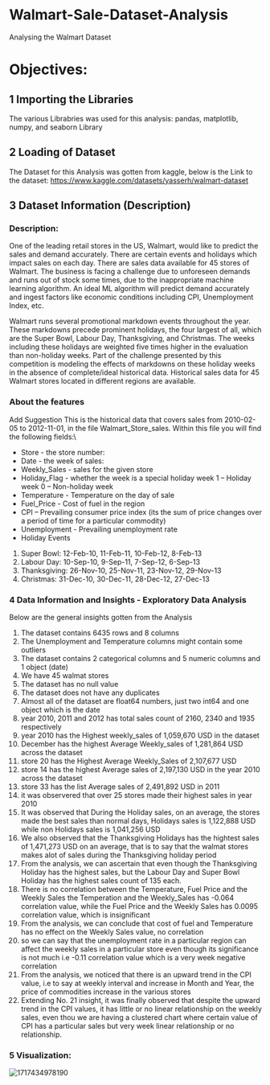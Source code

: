 # Walmart-Sale-Dataset-Analysis
Analysing the Walmart Dataset
# Objectives:
## 1 Importing the Libraries
The various Librabries was used for this analysis:
pandas, matplotlib, numpy, and seaborn Library

## 2 Loading of Dataset
The Dataset for this Analysis was gotten from kaggle, below is the Link to the dataset:
https://www.kaggle.com/datasets/yasserh/walmart-dataset

## 3 Dataset Information (Description)
### Description:
One of the leading retail stores in the US, Walmart, would like to predict the sales and demand accurately. There are certain events and holidays which impact sales on each day. There are sales data available for 45 stores of Walmart. The business is facing a challenge due to unforeseen demands and runs out of stock some times, due to the inappropriate machine learning algorithm. An ideal ML algorithm will predict demand accurately and ingest factors like economic conditions including CPI, Unemployment Index, etc.

Walmart runs several promotional markdown events throughout the year. These markdowns precede prominent holidays, the four largest of all, which are the Super Bowl, Labour Day, Thanksgiving, and Christmas. The weeks including these holidays are weighted five times higher in the evaluation than non-holiday weeks. Part of the challenge presented by this competition is modeling the effects of markdowns on these holiday weeks in the absence of complete/ideal historical data. Historical sales data for 45 Walmart stores located in different regions are available.

### About the features
Add Suggestion This is the historical data that covers sales from 2010-02-05 to 2012-11-01, in the file Walmart_Store_sales. Within this file you will find the following fields:\

* Store - the store number: 
* Date - the week of sales: 
* Weekly_Sales - sales for the given store
* Holiday_Flag - whether the week is a special holiday week 1 – Holiday week 0 – Non-holiday week
* Temperature - Temperature on the day of sale
* Fuel_Price - Cost of fuel in the region
* CPI – Prevailing consumer price index (its the sum of price changes over a period of time for a particular commodity)
* Unemployment - Prevailing unemployment rate
* Holiday Events
1. Super Bowl: 12-Feb-10, 11-Feb-11, 10-Feb-12, 8-Feb-13
2. Labour Day: 10-Sep-10, 9-Sep-11, 7-Sep-12, 6-Sep-13
3. Thanksgiving: 26-Nov-10, 25-Nov-11, 23-Nov-12, 29-Nov-13
4. Christmas: 31-Dec-10, 30-Dec-11, 28-Dec-12, 27-Dec-13

### 4 Data Information and Insights - Exploratory Data Analysis
Below are the general insights gotten from the Analysis 
  1. The dataset contains 6435 rows and 8 columns
  2. The Unemployment and Temperature columns might contain some outliers
  3. The dataset contains 2 categorical columns and 5 numeric columns and 1 object (date)
  4. We have 45 walmat stores
  5. The dataset has no null value
  6. The dataset does not have any duplicates
  7. Almost all of the dataset are float64 numbers, just two int64 and one object which is the date
  8. year 2010, 2011 and 2012 has total sales count of 2160, 2340 and 1935 respectively
  9. year 2010 has the Highest weekly_sales of 1,059,670 USD in the dataset
  10. December has the highest Average Weekly_sales of 1,281,864 USD across the dataset
  11. store 20 has the Highest Average Weekly_Sales of 2,107,677 USD
  12. store 14 has the highest Average sales of 2,197,130 USD  in the year 2010 across the dataset
  13. store 33 has the list Average sales of 2,491,892 USD in 2011
  14. it was observered that over 25 stores made their highest sales in year 2010
  15. It was observed that During the Holiday sales, on an average, the stores made the best sales than normal days, Holidays sales is 1,122,888 USD while non Holidays sales is 1,041,256 USD
  16. We also observed that the Thanksgiving Holidays has the hightest sales of 1,471,273 USD on an average, that is to say that the walmat stores makes alot of sales during the Thanksgiving holiday period
  17. From the analysis, we can ascertain that even though the Thanksgiving Holiday has the highest sales, but the Labour Day and Super Bowl Holiday has the highest sales count of 135 each.
  18. There is no correlation between the Temperature, Fuel Price and the Weekly Sales the Temperation and the Weekly_Sales has -0.064 correlation value, while the Fuel Price and the Weekly Sales has 0.0095 correlation value, which is insignificant
  19. From the analysis, we can conclude that cost of fuel and Temperature has no effect on the Weekly Sales value, no correlation
  20. so we can say that the unemployment rate in a particular region can affect the weekly sales in a particular store even though its significance is not much i.e -0.11 correlation value which is a very week negative correlation
  21. From the analysis, we noticed that there is an upward trend in the CPI value, i.e to say at weekly interval and increase in Month and Year, the price of commodities increase in the various stores
  22. Extending No. 21 insight, it was finally observed that despite the upward trend in the CPI values, it has little or no linear relationship on the weekly sales, even thou we are having a clustered chart where certain value of CPI has a particular sales but very week linear relationship or no relationship.

### 5 Visualization:

![1717434978190](image/Readme/1717434978190.png)
